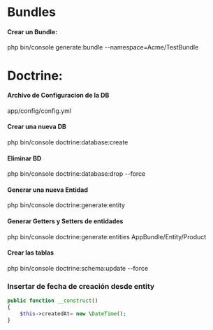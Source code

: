 # Bundles

#### Crear un Bundle:
php bin/console generate:bundle --namespace=Acme/TestBundle

# Doctrine:
#### Archivo de Configuracion de la DB
app/config/config.yml

#### Crear una nueva DB
php bin/console doctrine:database:create

#### Eliminar BD
php bin/console doctrine:database:drop --force

#### Generar una nueva Entidad
php bin/console doctrine:generate:entity

#### Generar Getters y Setters de entidades
php bin/console doctrine:generate:entities AppBundle/Entity/Product

#### Crear las tablas
php bin/console doctrine:schema:update --force

### Insertar de fecha de creación desde entity
```php
public function __construct()
{
    $this->createdAt= new \DateTime();
}
```
